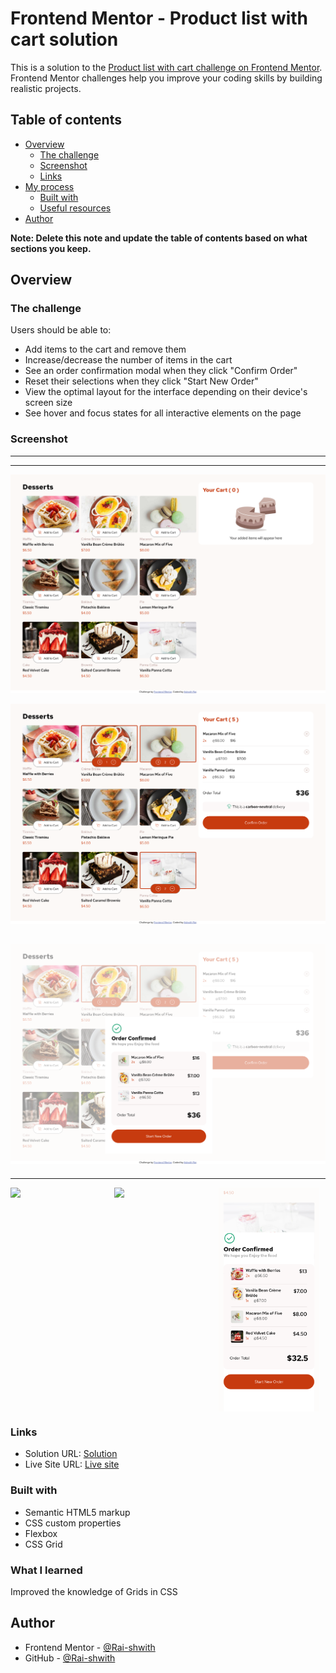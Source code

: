 # Frontend Mentor - Product list with cart solution

This is a solution to the [Product list with cart challenge on Frontend Mentor](https://www.frontendmentor.io/challenges/product-list-with-cart-5MmqLVAp_d). Frontend Mentor challenges help you improve your coding skills by building realistic projects. 

## Table of contents

- [Overview](#overview)
  - [The challenge](#the-challenge)
  - [Screenshot](#screenshot)
  - [Links](#links)
- [My process](#my-process)
  - [Built with](#built-with)
  - [Useful resources](#useful-resources)
- [Author](#author)

**Note: Delete this note and update the table of contents based on what sections you keep.**

## Overview

### The challenge

Users should be able to:

- Add items to the cart and remove them
- Increase/decrease the number of items in the cart
- See an order confirmation modal when they click "Confirm Order"
- Reset their selections when they click "Start New Order"
- View the optimal layout for the interface depending on their device's screen size
- See hover and focus states for all interactive elements on the page

### Screenshot
---
---
![alt text](assets/screenshots/Desktop/emptyCart.png)

![alt text](assets/screenshots/Desktop/addedToCart.png)

![alt text](assets/screenshots/Desktop/orderConfirmed.png)
---
---
<div style="display:flex ;align-items:flex-start;gap:5px">
<img src="assets/screenshots/Mobile/emptyCart.png" width ="32%">

<img src="assets/screenshots/Mobile/addedToCart.png" width ="32%">

<img src="assets/screenshots/Mobile/orderConfirmed.png" width ="32%">
</div>

### Links

- Solution URL: [Solution](https://github.com/Rai-shwith/FM-Challenge-Product-list-with-cart)
- Live Site URL: [Live site](https://rai-shwith.github.io/FM-Challenge-Product-list-with-cart)



### Built with

- Semantic HTML5 markup
- CSS custom properties
- Flexbox
- CSS Grid


### What I learned
Improved the knowledge of Grids in CSS



## Author

- Frontend Mentor - [@Rai-shwith](https://www.frontendmentor.io/profile/Rai-shwith)
- GitHub - [@Rai-shwith](https://github.com/Rai-shwith)